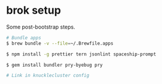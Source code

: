 # brok setup

Some post-bootstrap steps.

```sh
# Bundle apps
$ brew bundle -v --file=~/.Brewfile.apps

$ npm install -g prettier tern jsonlint spaceship-prompt

$ gem install bundler pry-byebug pry

# Link in knucklecluster config
```
